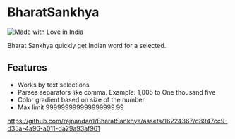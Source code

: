 # BharatSankhya

![Made with Love in India](https://madewithlove.org.in/badge.svg)

Bharat Sankhya quickly get Indian word for a selected.

## Features

- Works by text selections
- Parses separators like comma. Example: 1,005 to One thousand five
- Color gradient based on size of the number
- Max limit 999999999999999999.99




https://github.com/rajnandan1/BharatSankhya/assets/16224367/d8947cc9-d35a-4a96-a011-da29a93af961

